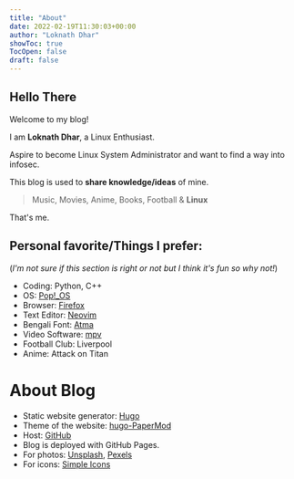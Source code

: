 ```yaml
---
title: "About"
date: 2022-02-19T11:30:03+00:00
author: "Loknath Dhar"
showToc: true
TocOpen: false
draft: false
---
```


## Hello There

Welcome to my blog!

I am **Loknath Dhar**, a Linux Enthusiast.

Aspire to become Linux System Administrator and want to find a way into infosec.

This blog is used to **share knowledge/ideas** of mine.

> Music, Movies, Anime, Books, Football & **Linux**

That's me.

## Personal favorite/Things I prefer:

(*I'm not sure if this section is right or not but I think it's fun so why not!*)

- Coding: Python, C++
- OS: [Pop!\_OS](https://pop.system76.com/)
- Browser: [Firefox](https://www.mozilla.org/en-US/firefox/new/)
- Text Editor: [Neovim](https://neovim.io/)
- Bengali Font: [Atma](https://fonts.google.com/specimen/Atma)
- Video Software: [mpv](https://mpv.io/)
- Football Club: Liverpool
- Anime: Attack on Titan

# About Blog

- Static website generator: [Hugo](https://dhar01.github.io/)
- Theme of the website: [hugo-PaperMod](https://github.com/adityatelange/hugo-PaperMod)
- Host: [GitHub](https://github.com/Dhar01/dhar01.github.io)
- Blog is deployed with GitHub Pages.
- For photos: [Unsplash](https://unsplash.com/), [Pexels](https://www.pexels.com/)
- For icons: [Simple Icons](https://simpleicons.org/)

